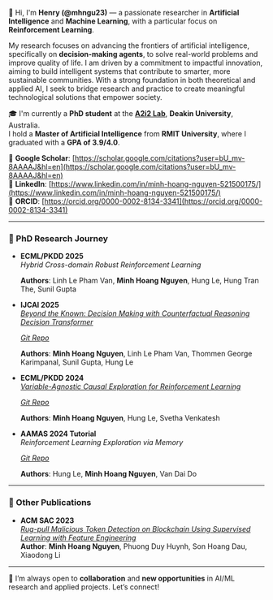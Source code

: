 👋 Hi, I'm **Henry (@mhngu23)** — a passionate researcher in **Artificial Intelligence** and **Machine Learning**, with a particular focus on **Reinforcement Learning**.

My research focuses on advancing the frontiers of artificial intelligence, specifically on **decision-making agents**, to solve real-world problems and improve quality of life. I am driven by a commitment to impactful innovation, aiming to build intelligent systems that contribute to smarter, more sustainable communities. With a strong foundation in both theoretical and applied AI, I seek to bridge research and practice to create meaningful technological solutions that empower society.

🎓 I'm currently a **PhD student** at the **[A2i2 Lab](https://www.deakin.edu.au/a2i2)**, **Deakin University**, Australia.  
I hold a **Master of Artificial Intelligence** from **RMIT University**, where I graduated with a **GPA of 3.9/4.0**.


📌 **Google Scholar**: [https://scholar.google.com/citations?user=bU_mv-8AAAAJ&hl=en](https://scholar.google.com/citations?user=bU_mv-8AAAAJ&hl=en)  
🔗 **LinkedIn**: [https://www.linkedin.com/in/minh-hoang-nguyen-521500175/](https://www.linkedin.com/in/minh-hoang-nguyen-521500175/)  
🧬 **ORCID**: [https://orcid.org/0000-0002-8134-3341](https://orcid.org/0000-0002-8134-3341)

---

### 📖 PhD Research Journey

- **ECML/PKDD 2025**  
  *Hybrid Cross-domain Robust Reinforcement Learning*  

  **Authors**: Linh Le Pham Van, **Minh Hoang Nguyen**, Hung Le, Hung Tran The, Sunil Gupta

- **IJCAI 2025**  
  *[Beyond the Known: Decision Making with Counterfactual Reasoning Decision Transformer](https://arxiv.org/pdf/2505.09114)*
  
  *[Git Repo](https://github.com/mhngu23/Beyond-the-Known-Decision-Making-with-Counterfactual1-Reasoning-Decision-Transformer)*

  **Authors**: **Minh Hoang Nguyen**, Linh Le Pham Van, Thommen George Karimpanal, Sunil Gupta, Hung Le  


- **ECML/PKDD 2024**  
  *[Variable-Agnostic Causal Exploration for Reinforcement Learning](https://doi.org/10.1007/978-3-031-70344-7_13)*

  *[Git Repo](https://github.com/mhngu23/Variable-Agnostic-Causal-Exploration-for-Reinforcement-Learning-VACERL)*

  **Authors**: **Minh Hoang Nguyen**, Hung Le, Svetha Venkatesh

- **AAMAS 2024 Tutorial**  
  *Reinforcement Learning Exploration via Memory*  

  *[Git Repo](https://github.com/rl-memory-exploration-tutorial/rl-memory-exploration-tutorial.github.io)*

  **Authors**: Hung Le, **Minh Hoang Nguyen**, Van Dai Do

---

### 📄 Other Publications

- **ACM SAC 2023**  
  *[Rug-pull Malicious Token Detection on Blockchain Using Supervised Learning with Feature Engineering](https://doi.org/10.1145/3579375.3579385)*  
  **Author**: **Minh Hoang Nguyen**, Phuong Duy Huynh, Son Hoang Dau, Xiaodong Li

---

🤝 I’m always open to **collaboration** and **new opportunities** in AI/ML research and applied projects. Let’s connect!


<!---
mhngu23/mhngu23 is a ✨ special ✨ repository because its `README.md` (this file) appears on your GitHub profile.
You can click the Preview link to take a look at your changes.
--->
